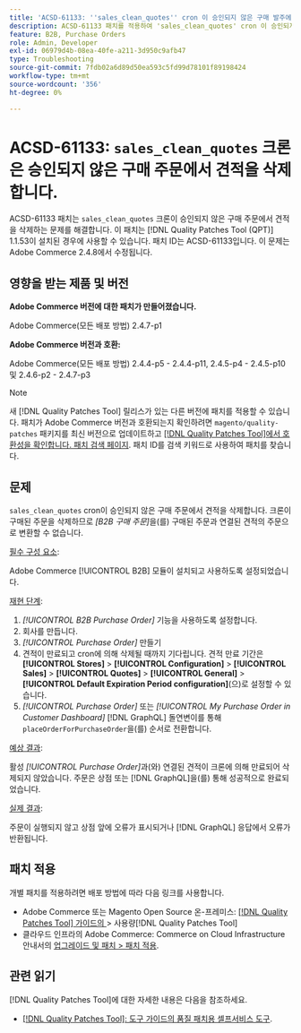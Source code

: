 ```yaml
---
title: 'ACSD-61133: ''sales_clean_quotes'' cron 이 승인되지 않은 구매 발주에서 견적을 삭제합니다.'
description: ACSD-61133 패치를 적용하여 'sales_clean_quotes' cron 이 승인되지 않은 구매 발주에서 견적을 삭제하는 Adobe Commerce 문제를 수정합니다.
feature: B2B, Purchase Orders
role: Admin, Developer
exl-id: 06979d4b-08ea-40fe-a211-3d950c9afb47
type: Troubleshooting
source-git-commit: 7fdb02a6d89d50ea593c5fd99d78101f89198424
workflow-type: tm+mt
source-wordcount: '356'
ht-degree: 0%

---
```


# ACSD-61133: `sales_clean_quotes` 크론은 승인되지 않은 구매 주문에서 견적을 삭제합니다.

ACSD-61133 패치는 `sales_clean_quotes` 크론이 승인되지 않은 구매 주문에서 견적을 삭제하는 문제를 해결합니다. 이 패치는 [!DNL Quality Patches Tool (QPT)] 1.1.53이 설치된 경우에 사용할 수 있습니다. 패치 ID는 ACSD-61133입니다. 이 문제는 Adobe Commerce 2.4.8에서 수정됩니다.

## 영향을 받는 제품 및 버전

**Adobe Commerce 버전에 대한 패치가 만들어졌습니다.**

Adobe Commerce(모든 배포 방법) 2.4.7-p1

**Adobe Commerce 버전과 호환:**

Adobe Commerce(모든 배포 방법) 2.4.4-p5 - 2.4.4-p11, 2.4.5-p4 - 2.4.5-p10 및 2.4.6-p2 - 2.4.7-p3

>[!NOTE]
>
>새 [!DNL Quality Patches Tool] 릴리스가 있는 다른 버전에 패치를 적용할 수 있습니다. 패치가 Adobe Commerce 버전과 호환되는지 확인하려면 `magento/quality-patches` 패키지를 최신 버전으로 업데이트하고 [[!DNL Quality Patches Tool]에서 호환성을 확인합니다. 패치 검색 페이지](https://experienceleague.adobe.com/tools/commerce-quality-patches/index.html?lang=ko). 패치 ID를 검색 키워드로 사용하여 패치를 찾습니다.

## 문제

`sales_clean_quotes` cron이 승인되지 않은 구매 주문에서 견적을 삭제합니다. 크론이 구매된 주문을 삭제하므로 *[B2B 구매 주문]*&#x200B;을(를) 구매된 주문과 연결된 견적의 주문으로 변환할 수 없습니다.

<u>필수 구성 요소</u>:

Adobe Commerce [!UICONTROL B2B] 모듈이 설치되고 사용하도록 설정되었습니다.

<u>재현 단계</u>:

1. *[!UICONTROL B2B Purchase Order]* 기능을 사용하도록 설정합니다.
1. 회사를 만듭니다.
1. *[!UICONTROL Purchase Order]* 만들기
1. 견적이 만료되고 cron에 의해 삭제될 때까지 기다립니다. 견적 만료 기간은 **[!UICONTROL Stores]** > **[!UICONTROL Configuration]** > **[!UICONTROL Sales]** > **[!UICONTROL Quotes]** > **[!UICONTROL General]** > **[!UICONTROL Default Expiration Period configuration]**(으)로 설정할 수 있습니다.
1. *[!UICONTROL Purchase Order]* 또는 *[!UICONTROL My Purchase Order in Customer Dashboard]* [!DNL GraphQL] 돌연변이를 통해 `placeOrderForPurchaseOrder`을(를) 순서로 전환합니다.

<u>예상 결과</u>:

활성 *[!UICONTROL Purchase Order]*&#x200B;과(와) 연결된 견적이 크론에 의해 만료되어 삭제되지 않았습니다. 주문은 상점 또는 [!DNL GraphQL]을(를) 통해 성공적으로 완료되었습니다.

<u>실제 결과</u>:

주문이 실행되지 않고 상점 앞에 오류가 표시되거나 [!DNL GraphQL] 응답에서 오류가 반환됩니다.

## 패치 적용

개별 패치를 적용하려면 배포 방법에 따라 다음 링크를 사용합니다.

* Adobe Commerce 또는 Magento Open Source 온-프레미스: [[!DNL Quality Patches Tool]  가이드의 &#x200B;](/help/tools/quality-patches-tool/usage.md)> 사용량[!DNL Quality Patches Tool]
* 클라우드 인프라의 Adobe Commerce: Commerce on Cloud Infrastructure 안내서의 [업그레이드 및 패치 > 패치 적용](https://experienceleague.adobe.com/docs/commerce-cloud-service/user-guide/develop/upgrade/apply-patches.html?lang=ko).

## 관련 읽기

[!DNL Quality Patches Tool]에 대한 자세한 내용은 다음을 참조하세요.

* [[!DNL Quality Patches Tool]: 도구 가이드의 품질 패치용 셀프서비스 도구](/help/tools/quality-patches-tool/quality-patches-tool-to-self-serve-quality-patches.md).
